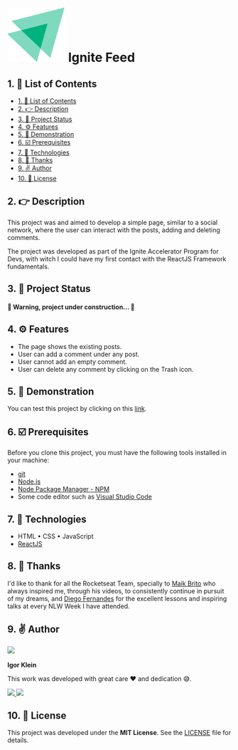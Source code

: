 <h1 align="left">
    <img alt="Ignite Feed Logo" title="Ignite Feed Logo" src="./src/assets/ignite-logo.svg">
    Ignite Feed
</h1>

## 1. 🏁 List of Contents

- [1. 🏁 List of Contents](#1--list-of-contents)
- [2. 👉 Description](#2--description)
- [3. 🚦 Project Status](#3--project-status)
- [4. ⚙️ Features](#4-️-features)
- [5. 🤩 Demonstration](#5--demonstration)
- [6. ☑️ Prerequisites](#6-️-prerequisites)
- [7. 🚀 Technologies](#7--technologies)
- [8. 🙏 Thanks](#8--thanks)
- [9. ✌️ Author](#9-️-author)
- [10. 📄 License](#10--license)

## 2. 👉 Description

This project was and aimed to develop a simple page, similar to a social network, where the user can interact with the posts, adding and deleting comments.

The project was developed as part of the Ignite Accelerator Program for Devs, with witch I could have my first contact with the ReactJS Framework fundamentals. 

## 3. 🚦 Project Status

<!-- <h4>✅ Project finished. ✅</h4> -->
<h4>🚧 Warning, project under construction... 🚧</h4>

## 4. ⚙️ Features

- The page shows the existing posts.
- User can add a comment under any post.
- User cannot add an empty comment.
- User can delete any comment by clicking on the Trash icon.

## 5. 🤩 Demonstration

You can test this project by clicking on this [link](https://chimerical-arithmetic-2b3687.netlify.app/).

## 6. ☑️ Prerequisites

Before you clone this project, you must have the following tools installed in your machine:
- [git](https://github.com/)
- [Node.js](https://nodejs.org)
- [Node Package Manager - NPM](https://www.npmjs.com/)
- Some code editor such as [Visual Studio Code](https://code.visualstudio.com/)


## 7. 🚀 Technologies

- HTML • CSS • JavaScript
- [ReactJS](https://reactjs.org/)

## 8. 🙏 Thanks
I'd like to thank for all the Rocketseat Team, specially to [Maik Brito](https://github.com/maykbrito) who always inspired me, through his videos, to consistently continue in pursuit of my dreams, and [Diego Fernandes](https://github.com/diego3g) for the excellent lessons and inspiring talks at every NLW Week I have attended.

## 9. ✌️ Author

<img
    src="https://www.github.com/IgorKlein.png" 
    height="100px"
    >

**Igor Klein**

This work was developed with great care ❤️ and dedication 😅.

<a href="https://www.linkedin.com/in/igor-klein/">
    <img src="https://img.shields.io/badge/-IgorKlein-blue?style=flat-square&logo=Linkedin&logoColor=white&link=https://www.linkedin.com/in/igor-klein/">
</a>
<a href="mailto:igor.klein.sl@gmail.com">
    <img src="https://img.shields.io/badge/-igor.klein.sl@gmail.com-c14438?style=flat-square&logo=Gmail&logoColor=white&link=mailto:igor.klein.sl@gmail.com">
</a>

## 10. 📄 License

This project was developed under the **MIT License**. See the [LICENSE](#) file for details.



